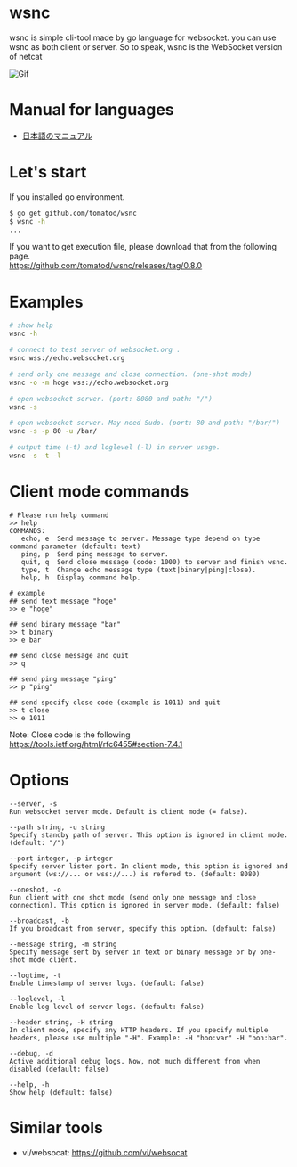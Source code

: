 # wsnc
wsnc is simple cli-tool made by go language for websocket. you can use wsnc as both client or server. So to speak, wsnc is the WebSocket version of netcat

![Gif](https://raw.githubusercontent.com/wiki/tomatod/wsnc/demo.gif)

# Manual for languages
- [日本語のマニュアル](./README_JP.md)

# Let's start
If you installed go environment.
``` sh
$ go get github.com/tomatod/wsnc
$ wsnc -h
...
```

If you want to get execution file, please download that from the following page.   
https://github.com/tomatod/wsnc/releases/tag/0.8.0

# Examples
```sh
# show help
wsnc -h

# connect to test server of websocket.org .
wsnc wss://echo.websocket.org

# send only one message and close connection. (one-shot mode)
wsnc -o -m hoge wss://echo.websocket.org

# open websocket server. (port: 8080 and path: "/")
wsnc -s 

# open websocket server. May need Sudo. (port: 80 and path: "/bar/")
wsnc -s -p 80 -u /bar/ 

# output time (-t) and loglevel (-l) in server usage.
wsnc -s -t -l
```

# Client mode commands
```
# Please run help command
>> help
COMMANDS:
   echo, e  Send message to server. Message type depend on type command parameter (default: text)
   ping, p  Send ping message to server.
   quit, q  Send close message (code: 1000) to server and finish wsnc.
   type, t  Change echo message type (text|binary|ping|close).
   help, h  Display command help.
   
# example
## send text message "hoge"
>> e "hoge"

## send binary message "bar"
>> t binary
>> e bar

## send close message and quit
>> q

## send ping message "ping"
>> p "ping"

## send specify close code (example is 1011) and quit
>> t close
>> e 1011
```
Note: Close code is the following   
https://tools.ietf.org/html/rfc6455#section-7.4.1


# Options
```
--server, -s
Run websocket server mode. Default is client mode (= false).

--path string, -u string
Specify standby path of server. This option is ignored in client mode. (default: "/")

--port integer, -p integer
Specify server listen port. In client mode, this option is ignored and argument (ws://... or wss://...) is refered to. (default: 8080)

--oneshot, -o
Run client with one shot mode (send only one message and close connection). This option is ignored in server mode. (default: false)

--broadcast, -b
If you broadcast from server, specify this option. (default: false)

--message string, -m string  
Specify message sent by server in text or binary message or by one-shot mode client.

--logtime, -t
Enable timestamp of server logs. (default: false)

--loglevel, -l
Enable log level of server logs. (default: false)

--header string, -H string   
In client mode, specify any HTTP headers. If you specify multiple headers, please use multiple "-H". Example: -H "hoo:var" -H "bon:bar".

--debug, -d
Active additional debug logs. Now, not much different from when disabled (default: false)

--help, -h
Show help (default: false)
```

# Similar tools
- vi/websocat: https://github.com/vi/websocat
